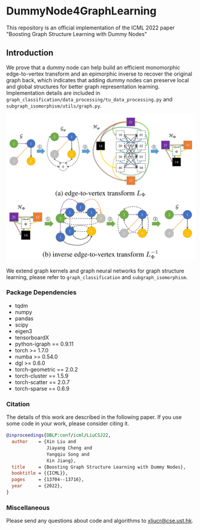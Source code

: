 # DummyNode4GraphLearning

This repository is an official implementation of the ICML 2022 paper "Boosting Graph Structure Learning with Dummy Nodes"


## Introduction

We prove that a dummy node can help build an efficient monomorphic edge-to-vertex transform and an epimorphic inverse to recover the original graph back, which indicates that adding dummy nodes can preserve local and global structures for better graph representation learning. Implementation details are included in `graph_classification/data_processing/tu_data_processing.py` and `subgraph_isomorphism/utils/graph.py`.

![transform](figure/edge2vertex.png)

We extend graph kernels and graph neural networks for graph structure learning, please refer to `graph_classification` and `subgraph_isomorphism`.

### Package Dependencies

* tqdm
* numpy
* pandas
* scipy
* eigen3
* tensorboardX
* python-igraph == 0.9.11
* torch >= 1.7.0
* numba >= 0.54.0
* dgl >= 0.6.0
* torch-geometric == 2.0.2
* torch-cluster == 1.5.9
* torch-scatter == 2.0.7
* torch-sparse == 0.6.9

### Citation

The details of this work are described in the following paper. If you use some code in your work, please consider citing it.

```bibtex
@inproceedings{DBLP:conf/icml/LiuCSJ22,
  author    = {Xin Liu and
               Jiayang Cheng and
               Yangqiu Song and
               Xin Jiang},
  title     = {Boosting Graph Structure Learning with Dummy Nodes},
  booktitle = {{ICML}},
  pages     = {13704--13716},
  year      = {2022},
}
```

### Miscellaneous

Please send any questions about code and algorithms to <xliucr@cse.ust.hk>.
